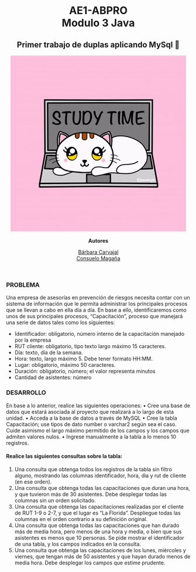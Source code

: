 
<br/>
<div align="center">

<h1 align="center"><b> AE1-ABPRO<br/>
 Modulo 3 Java</b></h1>
<h2 align="center">Primer trabajo de duplas aplicando MySql 📝</h2>
<img src="https://github.com/BarbaraCarvajal/AE1-ABPRO/blob/master/giphy.gif">

<b>Autores</b>
<br/>

[Bárbara Carvajal](https://github.com/BarbaraCarvajal)
<br />
[Consuelo Magaña](https://github.com/MagaLop)
<br />


<br/>
</div>

### PROBLEMA
Una empresa de asesorías en prevención de riesgos necesita contar con un sistema de información que le permita administrar los principales procesos que se llevan a cabo en ella día a día.
En base a ello, identificaremos como unos de sus principales procesos, “Capacitación”, proceso que manejará una serie de datos tales como los siguientes:
- Identificador: obligatorio, número interno de la capacitación manejado por la empresa
- RUT cliente: obligatorio, tipo texto largo máximo 15 caracteres.
- Día: texto, día de la semana.
- Hora: texto, largo máximo 5. Debe tener formato HH:MM.
- Lugar: obligatorio, máximo 50 caracteres.
- Duración: obligatorio, número; el valor representa minutos
- Cantidad de asistentes: número

### DESARROLLO
En base a lo anterior, realice las siguientes operaciones:
• Cree una base de datos que estará asociada al proyecto que realizará a lo largo de esta unidad.
• Acceda a la base de datos a través de MySQL
• Cree la tabla Capacitación; use tipos de dato number o varchar2 según sea el caso. Cuide asimismo el largo máximo permitido de los campos y los campos que admiten valores nulos.
• Ingrese manualmente a la tabla a lo menos 10 registros.

#### Realice las siguientes consultas sobre la tabla:
1. Una consulta que obtenga todos los registros de la tabla sin filtro alguno, mostrando las columnas identificador, hora, dia y rut de cliente (en ese orden).
2. Una consulta que obtenga todas las capacitaciones que duran una hora, y que tuvieron más de 30 asistentes. Debe desplegar todas las columnas sin un orden solicitado.
3. Una consulta que obtenga las capacitaciones realizadas por el cliente de RUT 1-9 o 2-7, y que el lugar es “La Florida”. Despliegue todas las columnas en el orden contrario a su definición original.
4. Una consulta que obtenga todas las capacitaciones que han durado más de media hora, pero menos de una hora y media, o bien que sus asistentes es menos que 10 personas. Se pide mostrar el identificador de una tabla, y los campos indicados en la consulta.
5. Una consulta que obtenga las capacitaciones de los lunes, miércoles y viernes, que tengan más de 50 asistentes y que hayan durado menos de media hora. Debe desplegar los campos que estime prudente.
